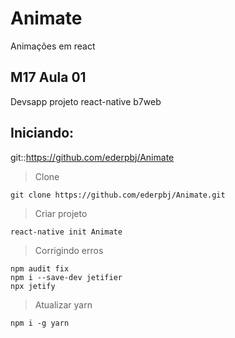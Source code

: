 # Animate
Animações em react

## M17 Aula 01

Devsapp projeto react-native b7web

## Iniciando:

git::https://github.com/ederpbj/Animate

>Clone

    git clone https://github.com/ederpbj/Animate.git

>Criar projeto

    react-native init Animate

>Corrigindo erros

    npm audit fix
    npm i --save-dev jetifier
    npx jetify

>Atualizar yarn

    npm i -g yarn
